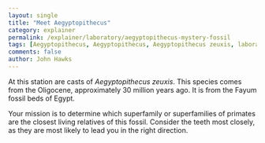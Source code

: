 ```yaml
---
layout: single 
title: "Meet Aegyptopithecus" 
category: explainer
permalink: /explainer/laboratory/aegyptopithecus-mystery-fossil
tags: [Aegyptopithecus, Aegyptopithecus, Aegyptopithecus zeuxis, laboratory, Fayum, Anthropology 105, Oligocene, explainer, apes] 
comments: false 
author: John Hawks 
---
```



At this station are casts of <em>Aegyptopithecus zeuxis</em>. This species comes from the Oligocene, approximately 30 million years ago. It is from the Fayum fossil beds of Egypt. 


Your mission is to determine which superfamily or superfamilies of primates are the closest living relatives of this fossil. Consider the teeth most closely, as they are most likely to lead you in the right direction. 


